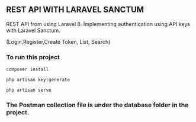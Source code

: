 ## REST API WITH LARAVEL SANCTUM

REST API from using Laravel 8. İmplementing authentication using API keys with Laravel Sanctum.

(Login,Register,Create Token, List, Search)


### To run this project

`composer install`

`php artisan key:generate`

`php artisan serve`

### The Postman collection file is under the database folder in the project.
